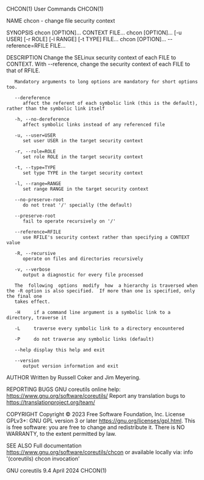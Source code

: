 CHCON(1)								 User Commands								      CHCON(1)

NAME
       chcon - change file security context

SYNOPSIS
       chcon [OPTION]... CONTEXT FILE...
       chcon [OPTION]... [-u USER] [-r ROLE] [-l RANGE] [-t TYPE] FILE...
       chcon [OPTION]... --reference=RFILE FILE...

DESCRIPTION
       Change the SELinux security context of each FILE to CONTEXT.  With --reference, change the security context of each FILE to that of RFILE.

       Mandatory arguments to long options are mandatory for short options too.

       --dereference
	      affect the referent of each symbolic link (this is the default), rather than the symbolic link itself

       -h, --no-dereference
	      affect symbolic links instead of any referenced file

       -u, --user=USER
	      set user USER in the target security context

       -r, --role=ROLE
	      set role ROLE in the target security context

       -t, --type=TYPE
	      set type TYPE in the target security context

       -l, --range=RANGE
	      set range RANGE in the target security context

       --no-preserve-root
	      do not treat '/' specially (the default)

       --preserve-root
	      fail to operate recursively on '/'

       --reference=RFILE
	      use RFILE's security context rather than specifying a CONTEXT value

       -R, --recursive
	      operate on files and directories recursively

       -v, --verbose
	      output a diagnostic for every file processed

       The  following  options	modify	how  a hierarchy is traversed when the -R option is also specified.  If more than one is specified, only the final one
       takes effect.

       -H     if a command line argument is a symbolic link to a directory, traverse it

       -L     traverse every symbolic link to a directory encountered

       -P     do not traverse any symbolic links (default)

       --help display this help and exit

       --version
	      output version information and exit

AUTHOR
       Written by Russell Coker and Jim Meyering.

REPORTING BUGS
       GNU coreutils online help: <https://www.gnu.org/software/coreutils/>
       Report any translation bugs to <https://translationproject.org/team/>

COPYRIGHT
       Copyright © 2023 Free Software Foundation, Inc.	License GPLv3+: GNU GPL version 3 or later <https://gnu.org/licenses/gpl.html>.
       This is free software: you are free to change and redistribute it.  There is NO WARRANTY, to the extent permitted by law.

SEE ALSO
       Full documentation <https://www.gnu.org/software/coreutils/chcon>
       or available locally via: info '(coreutils) chcon invocation'

GNU coreutils 9.4							  April 2024								      CHCON(1)
